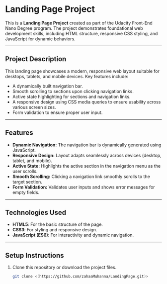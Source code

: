 # Landing Page Project

This is a **Landing Page Project** created as part of the Udacity Front-End Nano Degree program. The project demonstrates foundational web development skills, including HTML structure, responsive CSS styling, and JavaScript for dynamic behaviors.

---

## Project Description

This landing page showcases a modern, responsive web layout suitable for desktops, tablets, and mobile devices. Key features include:

- A dynamically built navigation bar.
- Smooth scrolling to sections upon clicking navigation links.
- Active state highlighting for sections and navigation links.
- A responsive design using CSS media queries to ensure usability across various screen sizes.
- Form validation to ensure proper user input.

---

## Features

- **Dynamic Navigation:** The navigation bar is dynamically generated using JavaScript.
- **Responsive Design:** Layout adapts seamlessly across devices (desktop, tablet, and mobile).
- **Active State:** Highlights the active section in the navigation menu as the user scrolls.
- **Smooth Scrolling:** Clicking a navigation link smoothly scrolls to the target section.
- **Form Validation:** Validates user inputs and shows error messages for empty fields.

---

## Technologies Used

- **HTML5**: For the basic structure of the page.
- **CSS3**: For styling and responsive design.
- **JavaScript (ES6)**: For interactivity and dynamic navigation.

---

## Setup Instructions

1. Clone this repository or download the project files.
   ```bash
   git clone <(https://github.com/zahaaMuhanna/LandingPage.git)>
